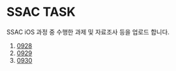 # SSAC TASK

SSAC iOS 과정 중 수행한 과제 및 자료조사 등을 업로드 합니다.

1. [0928](0928/README.md)
2. [0929](0929/README.md)
3. [0930](0930/README.md)